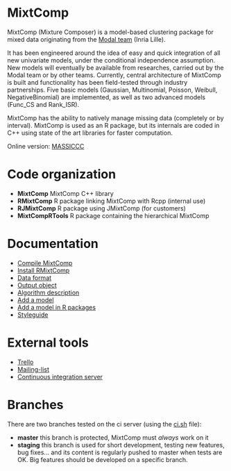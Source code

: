 # MixtComp
MixtComp (Mixture Composer) is a model-based clustering package for mixed data originating from the [Modal team](https://modal.lille.inria.fr/wikimodal/doku.php) (Inria Lille).

It has been engineered around the idea of easy and quick integration of all new univariate models, under the conditional independence assumption. New models will eventually be available from researches, carried out by the Modal team or by other teams. Currently, central architecture of MixtComp is built and functionality has been field-tested through industry partnerships. Five basic models (Gaussian, Multinomial, Poisson, Weibull, NegativeBinomial) are implemented, as well as two advanced models (Func_CS and Rank_ISR).

MixtComp has the ability to natively manage missing data (completely or by interval). MixtComp is used as an R package, but its internals are coded in C++ using state of the art libraries for faster computation.

Online version: [MASSICCC](https://massiccc.lille.inria.fr/)

# Code organization

* **MixtComp** MixtComp C++ library
* **RMixtComp** R package linking MixtComp with Rcpp (internal use)
* **RJMixtComp** R package using JMixtComp (for customers)
* **MixtCompRTools** R package containing the hierarchical MixtComp

# Documentation

* [Compile MixtComp](MixtComp/README.md)
* [Install RMixtComp](RMixtComp/README.md)
* [Data format](MixtComp/docs/dataFormat.md)
* [Output object](MixtComp/docs/objectOutput.md)
* [Algorithm description](MixtComp/docs/algoDesc.md)
* [Add a model](MixtComp/docs/howToAddModel.md)
* [Add a model in R packages](MixtComp/docs/howToAddModelInR.md)
* [Styleguide](MixtComp/docs/styleguide.md)

# External tools

* [Trello](https://trello.com/b/vTK9pUM4/mixtcomp)
* [Mailing-list](https://sympa.inria.fr/sympa/info/mixtcomp-dev)
* [Continuous integration server](https://ci.inria.fr/mixtcomp/)

# Branches

There are two branches tested on the ci server (using the [ci.sh](ci.sh) file):
* **master** this branch is protected, MixtComp must *always* work on it 
* **staging** this branch is used for short development, testing new features, bug fixes... and its content is regularly pushed to master when tests are OK.
Big features should be developed on a specific branch.